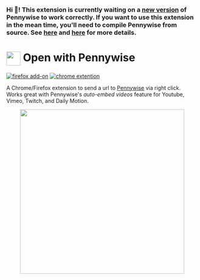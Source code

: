 ### Hi :wave:! This extension is currently waiting on a [new version](https://github.com/kamranahmedse/pennywise/releases) of Pennywise to work correctly. If you want to use this extension in the mean time, you'll need to compile Pennywise from source. See [here](https://github.com/alxwrd/open-with-pennywise/issues/2#issuecomment-453496922) and [here](https://github.com/alxwrd/open-with-pennywise/issues/2#issuecomment-457588958) for more details.


# <img src="https://i.imgur.com/bKsns66.png" height="37" style="vertical-align: middle;"> Open with Pennywise

[![firefox add-on][firefox-badge]](https://addons.mozilla.org/en-GB/firefox/addon/open-with-pennywise/)
[![chrome extention][chrome-badge]](https://chrome.google.com/webstore/detail/open-with-pennywise/fhjdagpiceeimbmhamgebiflkjibgbkk)


A Chrome/Firefox extension to send a url to [Pennywise](https://github.com/kamranahmedse/pennywise)
via right click. Works great with Pennywise's _auto-embed videos_ feature for
Youtube, Vimeo, Twitch, and Daily Motion.


[firefox-badge]: https://img.shields.io/badge/firefox-555555.svg?logo=Mozilla%20Firefox
[chrome-badge]: https://img.shields.io/badge/chrome-555555.svg?logo=Google%20Chrome&logoColor=whitesmoke

<p align="center">
  <a href="https://i.imgur.com/INueYnn.gif">
    <img src="https://i.imgur.com/RrItEJz.gif" width="432">
  </a>
</p>
